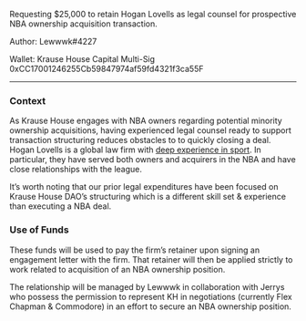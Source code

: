 Requesting $25,000 to retain Hogan Lovells as legal counsel for prospective NBA ownership acquisition transaction.

Author: Lewwwk#4227

Wallet: Krause House Capital Multi-Sig 0xCC17001246255Cb59847974af59fd4321f3ca55F

---

### Context

As Krause House engages with NBA owners regarding potential minority ownership acquisitions, having experienced legal counsel ready to support transaction structuring reduces obstacles to to quickly closing a deal. Hogan Lovells is a global law firm with [deep experience in sport](https://www.hoganlovells.com/en/industry/sports-media-and-entertainment). In particular, they have served both owners and acquirers in the NBA and have close relationships with the league. 

It’s worth noting that our prior legal expenditures have been focused on Krause House DAO’s structuring which is a different skill set & experience than executing a NBA deal.

### Use of Funds

These funds will be used to pay the firm’s retainer upon signing an engagement letter with the firm. That retainer will then be applied strictly to work related to acquisition of an NBA ownership position. 

The relationship will be managed by Lewwwk in collaboration with Jerrys who possess the permission to represent KH in negotiations (currently Flex Chapman & Commodore) in an effort to secure an NBA ownership position.